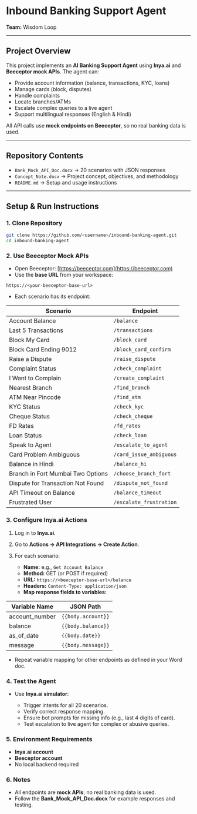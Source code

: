 # Inbound Banking Support Agent

**Team:** Wisdom Loop

---

## Project Overview

This project implements an **AI Banking Support Agent** using **Inya.ai** and **Beeceptor mock APIs**. The agent can:

* Provide account information (balance, transactions, KYC, loans)
* Manage cards (block, disputes)
* Handle complaints
* Locate branches/ATMs
* Escalate complex queries to a live agent
* Support multilingual responses (English & Hindi)

All API calls use **mock endpoints on Beeceptor**, so no real banking data is used.

---

## Repository Contents

* `Bank_Mock_API_Doc.docx` → 20 scenarios with JSON responses
* `Concept_Note.docx` → Project concept, objectives, and methodology
* `README.md` → Setup and usage instructions

---

## Setup & Run Instructions

### 1. Clone Repository

```bash
git clone https://github.com/<username>/inbound-banking-agent.git
cd inbound-banking-agent
```

### 2. Use Beeceptor Mock APIs

* Open Beeceptor: [https://beeceptor.com](https://beeceptor.com)
* Use the **base URL** from your workspace:

```
https://<your-beeceptor-base-url>
```

* Each scenario has its endpoint:

| Scenario                          | Endpoint                |
| --------------------------------- | ----------------------- |
| Account Balance                   | `/balance`              |
| Last 5 Transactions               | `/transactions`         |
| Block My Card                     | `/block_card`           |
| Block Card Ending 9012            | `/block_card_confirm`   |
| Raise a Dispute                   | `/raise_dispute`        |
| Complaint Status                  | `/check_complaint`      |
| I Want to Complain                | `/create_complaint`     |
| Nearest Branch                    | `/find_branch`          |
| ATM Near Pincode                  | `/find_atm`             |
| KYC Status                        | `/check_kyc`            |
| Cheque Status                     | `/check_cheque`         |
| FD Rates                          | `/fd_rates`             |
| Loan Status                       | `/check_loan`           |
| Speak to Agent                    | `/escalate_to_agent`    |
| Card Problem Ambiguous            | `/card_issue_ambiguous` |
| Balance in Hindi                  | `/balance_hi`           |
| Branch in Fort Mumbai Two Options | `/choose_branch_fort`   |
| Dispute for Transaction Not Found | `/dispute_not_found`    |
| API Timeout on Balance            | `/balance_timeout`      |
| Frustrated User                   | `/escalate_frustration` |

### 3. Configure Inya.ai Actions

1. Log in to **Inya.ai**.
2. Go to **Actions → API Integrations → Create Action**.
3. For each scenario:

   * **Name:** e.g., `Get Account Balance`
   * **Method:** GET (or POST if required)
   * **URL:** `https://<beeceptor-base-url>/balance`
   * **Headers:** `Content-Type: application/json`
   * **Map response fields to variables:**

| Variable Name  | JSON Path          |
| -------------- | ------------------ |
| account_number | `{{body.account}}` |
| balance        | `{{body.balance}}` |
| as_of_date     | `{{body.date}}`    |
| message        | `{{body.message}}` |

* Repeat variable mapping for other endpoints as defined in your Word doc.

### 4. Test the Agent

* Use **Inya.ai simulator**:

  * Trigger intents for all 20 scenarios.
  * Verify correct response mapping.
  * Ensure bot prompts for missing info (e.g., last 4 digits of card).
  * Test escalation to live agent for complex or abusive queries.

### 5. Environment Requirements

* **Inya.ai account**
* **Beeceptor account**
* No local backend required

### 6. Notes

* All endpoints are **mock APIs**; no real banking data is used.
* Follow the **Bank_Mock_API_Doc.docx** for example responses and testing.

